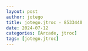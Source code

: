 ```yaml
---
layout: post
author: jotego
title: jotego.jtroc - 8533440
date: 2024-07-12
categories: [Arcade, jtroc]
tags: [jotego.jtroc]
---
```


